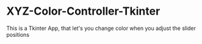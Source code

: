 # XYZ-Color-Controller-Tkinter
This is a Tkinter App, that let's you change color when you adjust the slider positions
